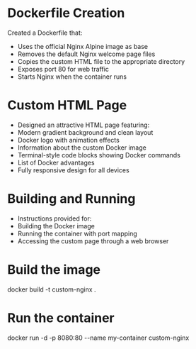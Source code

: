 # Dockerfile Creation
   
Created a Dockerfile that:
- Uses the official Nginx Alpine image as base
- Removes the default Nginx welcome page files
- Copies the custom HTML file to the appropriate directory
- Exposes port 80 for web traffic
- Starts Nginx when the container runs


# Custom HTML Page
- Designed an attractive HTML page featuring:
- Modern gradient background and clean layout
- Docker logo with animation effects
- Information about the custom Docker image
- Terminal-style code blocks showing Docker commands
- List of Docker advantages
- Fully responsive design for all devices

#  Building and Running
- Instructions provided for:
- Building the Docker image
- Running the container with port mapping
- Accessing the custom page through a web browser

# Build the image
docker build -t custom-nginx .

# Run the container
docker run -d -p 8080:80 --name my-container custom-nginx
